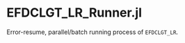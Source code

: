 # EFDCLGT_LR_Runner.jl

Error-resume, parallel/batch running process of `EFDCLGT_LR`.

<!-- This package will contain `Manifest.toml` as it should fetch dependence from GitHub repo instead of General registry. (I just want to know when the Julia developer will "fix" it.)
-->